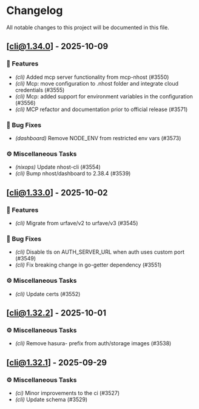 # Changelog

All notable changes to this project will be documented in this file.

## [cli@1.34.0] - 2025-10-09

### 🚀 Features

- *(cli)* Added mcp server functionality from mcp-nhost (#3550)
- *(cli)* Mcp: move configuration to .nhost folder and integrate cloud credentials (#3555)
- *(cli)* Mcp: added support for environment variables in the configuration (#3556)
- *(cli)* MCP refactor and documentation prior to official release (#3571)


### 🐛 Bug Fixes

- *(dashboard)* Remove NODE_ENV from restricted env vars (#3573)


### ⚙️ Miscellaneous Tasks

- *(nixops)* Update nhost-cli (#3554)
- *(cli)* Bump nhost/dashboard to 2.38.4 (#3539)

## [cli@1.33.0] - 2025-10-02

### 🚀 Features

- *(cli)* Migrate from urfave/v2 to urfave/v3 (#3545)


### 🐛 Bug Fixes

- *(cli)* Disable tls on AUTH_SERVER_URL when auth uses custom port (#3549)
- *(cli)* Fix breaking change in go-getter dependency (#3551)


### ⚙️ Miscellaneous Tasks

- *(cli)* Update certs (#3552)

## [cli@1.32.2] - 2025-10-01

### ⚙️ Miscellaneous Tasks

- *(cli)* Remove hasura- prefix from auth/storage images (#3538)

## [cli@1.32.1] - 2025-09-29

### ⚙️ Miscellaneous Tasks

- *(ci)* Minor improvements to the ci (#3527)
- *(cli)* Update schema (#3529)

